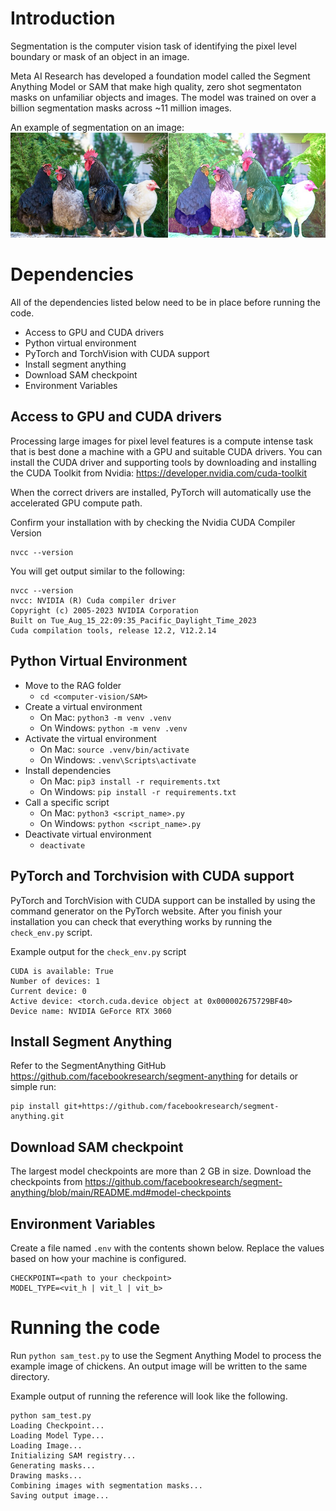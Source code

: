 # Introduction

Segmentation is the computer vision task of identifying the pixel level boundary or mask of an object in an image.

Meta AI Research has developed a foundation model called the Segment Anything Model or SAM that make high quality, zero shot segmentaton masks on unfamiliar objects and images. The model was trained on over a billion segmentation masks across ~11 million images.

An example of segmentation on an image:
![Segmented Image](/images/sam-example.jpg?raw=true "Segmented Image")

# Dependencies

All of the dependencies listed below need to be in place before running the code.

 - Access to GPU and CUDA drivers
 - Python virtual environment
 - PyTorch and TorchVision with CUDA support
 - Install segment anything
 - Download SAM checkpoint
 - Environment Variables

## Access to GPU and CUDA drivers

Processing large images for pixel level features is a compute intense task that is best done a machine with a GPU and suitable CUDA drivers. You can install the CUDA driver and supporting tools by downloading and installing the CUDA Toolkit from Nvidia: https://developer.nvidia.com/cuda-toolkit 

When the correct drivers are installed, PyTorch will automatically use the accelerated GPU compute path.

Confirm your installation with by checking the Nvidia CUDA Compiler Version

```
nvcc --version
```

You will get output similar to the following:

```
nvcc --version
nvcc: NVIDIA (R) Cuda compiler driver
Copyright (c) 2005-2023 NVIDIA Corporation
Built on Tue_Aug_15_22:09:35_Pacific_Daylight_Time_2023
Cuda compilation tools, release 12.2, V12.2.14
```

## Python Virtual Environment

 - Move to the RAG folder
   - `cd <computer-vision/SAM>`
 - Create a virtual environment
   - On Mac: `python3 -m venv .venv`
   - On Windows: `python -m venv .venv`
 - Activate the virtual environment
   - On Mac: `source .venv/bin/activate`
   - On Windows: `.venv\Scripts\activate`
 - Install dependencies
   - On Mac: `pip3 install -r requirements.txt`
   - On Windows: `pip install -r requirements.txt`
 - Call a specific script
   - On Mac: `python3 <script_name>.py`
   - On Windows: `python <script_name>.py`
 - Deactivate virtual environment
   - `deactivate`

## PyTorch and Torchvision with CUDA support

PyTorch and TorchVision with CUDA support can be installed by using the command generator on the PyTorch website. After you finish your installation you can check that everything works by running the `check_env.py` script.

Example output for the `check_env.py` script

```
CUDA is available: True
Number of devices: 1
Current device: 0
Active device: <torch.cuda.device object at 0x000002675729BF40>
Device name: NVIDIA GeForce RTX 3060
```

## Install Segment Anything

Refer to the SegmentAnything GitHub https://github.com/facebookresearch/segment-anything for details or simple run:

```shell
pip install git+https://github.com/facebookresearch/segment-anything.git
```

## Download SAM checkpoint

The largest model checkpoints are more than 2 GB in size. Download the checkpoints from https://github.com/facebookresearch/segment-anything/blob/main/README.md#model-checkpoints


## Environment Variables

Create a file named `.env` with the contents shown below. Replace the values based on how your machine is configured.

```
CHECKPOINT=<path to your checkpoint>
MODEL_TYPE=<vit_h | vit_l | vit_b>
```

# Running the code

Run `python sam_test.py` to use the Segment Anything Model to process the example image of chickens. An output image will be written to the same directory.

Example output of running the reference will look like the following.

```
python sam_test.py
Loading Checkpoint...
Loading Model Type...
Loading Image...
Initializing SAM registry...
Generating masks...
Drawing masks...
Combining images with segmentation masks...
Saving output image...
```